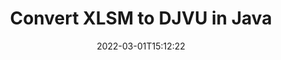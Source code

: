 ---
############################# Static ############################
layout: "auto-gen-conversion"
date: 2022-03-01T15:12:22
draft: false
otherformats: csv dif epub fods htm html json mht mhtml ods pdf sxc tex tsv xlam xls xlsb xlsm xlsx xlt xltm xltx xml xps
breadcrumb: XLSM to DJVU in Java

############################# Head ############################
head_title: "XLSM to DJVU Converter in Java"
head_description: "Convert XLSM to DJVU in Java using a few lines of code. Use the GroupDocs Document Conversion API to convert over 160 file formats."

############################# Header ############################
title: "Convert XLSM to DJVU in Java"
description: "XLSM to DJVU conversion with a few lines of Java code"
bg_image: "https://cms.admin.containerize.com/templates/aspose/App_Themes/V3/images/bg/header1.png"
bg_overlay: false
button:
    enable: true

############################# SubMenu ############################
submenu:
    enable: true

    left:
        img_alt: "GroupDocs.Conversion for Java"
        image: "https://cms.admin.containerize.com/templates/groupdocs/images/product-logos/90x90-noborder/groupdocs-conversion-java.png"
        product: "GroupDocs.Conversion"
        platform: "Java"



############################# About ############################
about:
    enable: true
    title: "About GroupDocs.Conversion for Java API"
    content: |
        [GroupDocs.Conversion for Java](https://products.groupdocs.com/conversion/java/) can be used to convert Microsoft Word, Excel, PowerPoint, PDF, Visio and other formats. GroupDocs.Conversion is a standalone API that is suitable for back-end and internal systems where high performance is required. It does not depend on any software such as Microsoft or Open Office.
    

overview:
    enable: true
    content: |
        Convert your XLSM files to DJVU in Java easily. You can use just a couple of Java code lines in any platform of your choice like - Windows, Linux, macOS.
        You can try XLSM to DJVU conversion for free and evaluate conversion results quality.  Along with simple file conversion scenarios you can try more advanced options for loading source XLSM file and for saving output DJVU result. 
        
        For example, for the source XLSM file you may use the following load options:

        * auto-detect file format;
        * specify password for protected files (if file format supports it);
        * replace missing fonts to preserve document appearance.
        
        There are also advanced convert options for the DJVU file:

        * convert specific document page or page range;
        * add a watermark to the converted DJVU file and many more.

        Once conversion is completed you can save your DJVU file to the local file path or any third-party storage like FTP, Amazon S3, Google Drive, Dropbox etc. Please note - to convert XLSM to DJVU there is no need for any additional software installed - like MS Office, Open Office, Adobe Acrobat Reader etc.


############################# Steps ############################
steps:
    enable: true
    title_left: "Steps to convert XLSM to DJVU in Java"
    content_left: |
        [GroupDocs.Conversion for Java](https://products.groupdocs.com/conversion/java/) makes it easy for developers to convert a XLSM file to DJVU with a few lines of code.
        
        * Create an instance of the Converter class and provide the file XLSM with the full path
        * Create and set ConvertOptions for DJVU type.
        * Call the Converter.Convert method and pass the full path and format (DJVU) as a parameter

    title_right: "System Requirements"
    content_right: |
        Basic conversion with GroupDocs.Conversion for Java can be done in just a few simple steps. Our APIs are supported on all major platforms and operating systems. Before executing the code below, make sure you have the following prerequisites installed on your system.

        * Operating systems: Microsoft Windows, Linux, MacOS
        * Development environments: NetBeans, Intellij IDEA, Eclipse, etc.
        * Java runtime: J2SE 6.0 and above
        * Get the latest GroupDocs.Conversion for Java from [Maven](https://repository.groupdocs.com/webapp/#/artifacts/browse/tree/General/repo/com/groupdocs/groupdocs-conversion)
         
    code: |
        ```java    
        // Load source file XLSM for conversion
        Converter converter = new Converter("input.xlsm");
        // Prepare conversion options for target format DJVU
        ConvertOptions convertOptions = new FileType().fromExtension("djvu").getConvertOptions();
        // Convert to DJVU format
        converter.convert("output.djvu", convertOptions);
        ```

demos:
    enable: true
    title: "XLSM to DJVU Live Demo"
    content: |
       Convert XLSM to DJVU now by visiting the [GroupDocs.Conversion App](https://products.groupdocs.app/conversion/family) website. Online demo has the following advantages
          

more_formats:
    enable: true
    title: "Other supported XLSM conversions in Java"
    content: "You can also convert XLSM to many other file formats. Please see the list below."
       
       
back_to_top:
    enable: true
---